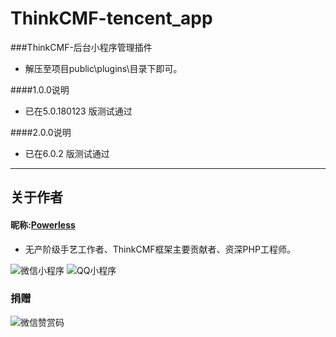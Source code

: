 # ThinkCMF-tencent_app
###ThinkCMF-后台小程序管理插件
 - 解压至项目public\plugins\目录下即可。

####1.0.0说明 
 - 已在5.0.180123 版测试通过

####2.0.0说明 
 - 已在6.0.2 版测试通过
 
---
## 关于作者
#### 昵称:[Powerless](https://wzxaini9.cn)
 * 无产阶级手艺工作者、ThinkCMF框架主要贡献者、资深PHP工程师。

![微信小程序](https://cdn.wzxaini9.cn/themes/wzxaini9/public/assets/code/wxxcx.jpg "微信小程序")
![QQ小程序](https://cdn.wzxaini9.cn/themes/wzxaini9/public/assets/code/qqxcx.png "QQ小程序")

### 捐赠
![微信赞赏码](https://cdn.wzxaini9.cn/themes/wzxaini9/public/assets/code/wzx-wxreward.jpg "微信小程序")